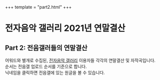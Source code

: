 +++
template = "part2.html"
+++

# 전자음악 갤러리 2021년 연말결산

## Part 2: 전음갤러들의 연말결산

어워드와 별개로 수집된, [전자음악 갤러리] 이용자들 각각의 연말결산 및 자작곡입니다.\
순서는 전음갤 업로드 순서를 기준으로 합니다.\
닉네임을 클릭하면 전음갤에 있는 원글을 볼 수 있습니다.

[전자음악 갤러리]:
https://gall.dcinside.com/elecmusic
